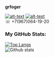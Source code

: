 ### 
**grfoger**

[![alt-text](https://img.shields.io/badge/-telegram-grey?style=flat&logo=telegram&logoColor=white)](https://t.me/grfoger)
[![alt-text](https://img.shields.io/badge/@%20email-005FED?style=flat&logo=mail&logoColor=white)](mailto:grfoger@gmail.com)\
☏ +7(967)064-19-20

### My GitHub Stats:
[![Top Langs](https://github-readme-stats.vercel.app/api/top-langs/?username=grfoger&layout=compact)](https://github.com/BazarnovSergey/github-readme-stats)\
![Github stats](https://github-readme-stats.vercel.app/api?username=grfoger&hide=stars,prs,issues,contribs) 

<!--
**grfoger/grfoger** is a ✨ _special_ ✨ repository because its `README.md` (this file) appears on your GitHub profile.

Here are some ideas to get you started:

- 🔭 I’m currently working on ...
- 🌱 I’m currently learning ...
- 👯 I’m looking to collaborate on ...
- 🤔 I’m looking for help with ...
- 💬 Ask me about ...
- 📫 How to reach me: ...
- 😄 Pronouns: ...
- ⚡ Fun fact: ...
-->
